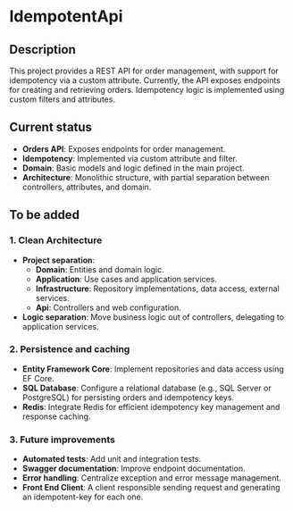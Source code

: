 # IdempotentApi

## Description

This project provides a REST API for order management, with support for idempotency via a custom attribute. Currently, the API exposes endpoints for creating and retrieving orders. Idempotency logic is implemented using custom filters and attributes.

## Current status

- **Orders API**: Exposes endpoints for order management.
- **Idempotency**: Implemented via custom attribute and filter.
- **Domain**: Basic models and logic defined in the main project.
- **Architecture**: Monolithic structure, with partial separation between controllers, attributes, and domain.

## To be added

### 1. Clean Architecture

- **Project separation**:
  - **Domain**: Entities and domain logic.
  - **Application**: Use cases and application services.
  - **Infrastructure**: Repository implementations, data access, external services.
  - **Api**: Controllers and web configuration.
- **Logic separation**: Move business logic out of controllers, delegating to application services.

### 2. Persistence and caching

- **Entity Framework Core**: Implement repositories and data access using EF Core.
- **SQL Database**: Configure a relational database (e.g., SQL Server or PostgreSQL) for persisting orders and idempotency keys.
- **Redis**: Integrate Redis for efficient idempotency key management and response caching.

### 3. Future improvements

- **Automated tests**: Add unit and integration tests.
- **Swagger documentation**: Improve endpoint documentation.
- **Error handling**: Centralize exception and error message management.
- **Front End Client**: A client responsible sending request and generating an idempotent-key for each one.


